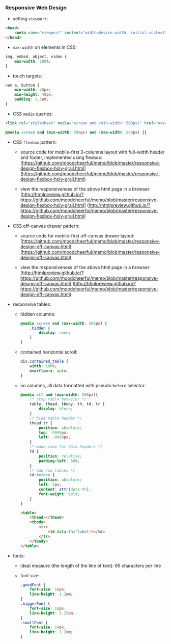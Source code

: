 ### Responsive Web Design

- setting `viewport`:

```html
<head>
	<meta name="viewport" content="width=device-width, initial-scale=1">
</head>
```

- `max-width` on elements in CSS:

```css
img, embed, object, video {
	max-width: 100%;
}
```

- touch targets:

```css
nav a, button {
	min-width: 48px;
	min-height: 48px;
	padding: 1.5em;
}
```

- CSS `media` queries:

```html
<link rel="stylesheet" media="screen and (min-width: 500px)" href="over500.css">
```
```css
@media screen and (min-width: 500px) and (max-width: 960px) {}
```

- CSS `flexbox` pattern:

	- source code for mobile-first 3-columns layout with full-width header and footer, implemented using flexbox:  
	[https://github.com/moodcheerful/memo/blob/master/responsive-design-flexbox-holy-grail.html](https://github.com/moodcheerful/memo/blob/master/responsive-design-flexbox-holy-grail.html)

	- view the responsiveness of the above html page in a browser:  
	[http://htmlpreview.github.io/?https://github.com/moodcheerful/memo/blob/master/responsive-design-flexbox-holy-grail.html]
(http://htmlpreview.github.io/?https://github.com/moodcheerful/memo/blob/master/responsive-design-flexbox-holy-grail.html)

- CSS off-canvas drawer pattern:

	- source code for mobile-first off-canvas drawer layout:  
	[https://github.com/moodcheerful/memo/blob/master/responsive-design-off-canvas.html](https://github.com/moodcheerful/memo/blob/master/responsive-design-off-canvas.html)

	- view the responsiveness of the above html page in a browser:  
	[http://htmlpreview.github.io/?https://github.com/moodcheerful/memo/blob/master/responsive-design-off-canvas.html]
(http://htmlpreview.github.io/?https://github.com/moodcheerful/memo/blob/master/responsive-design-off-canvas.html)

- responsive tables:

	- hidden columns:
		```css
		@media screen and (max-width: 500px) {
			.hidden {
				display: none;
			}
		}
		```

	- contained horizontal scroll:
		```css
		div.contained_table {
			width: 100%;
			overflow-x: auto;
		}
		```

	- no columns, all data formatted with pseudo `before` selector:

		```css
		@media all and (max-width: 500px){
			/* stop table behavior */
			table, thead, tbody, th, td, tr {
				display: block;	
			}
			/* hide table header */
			thead tr {
				position: absolute;
				top: -9999px;
				left: -9999px;
			}
			/* make room for data headers */
			td {
				position: relative;
				padding-left: 50%;
			}
			/* add row lables */
			td:before {
				position: absolute;
				left: 5px;
				content: attr(data-th);
				font-weight: bold;
			}
		}
		```
		
		```html
		<table>
			<thead></thead>
			<tbody>
				<tr>
					<td data-th="label"></td>
				</tr>
			</tbody>
		</table>		
		```

- fonts:

	- ideal measure (the length of the line of text): 65 characters per line
	- font size:

		```css
		.goodFont {
			font-size: 16px;
			line-height: 1.2em;
		}
		.biggerFont {
			font-size: 18px;
			line-height: 1.25em;
		}
		.smallFont {
			font-size: 14px;
			line-height: 1.2em;
		}
		```


